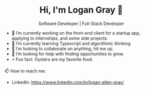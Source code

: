 <h1 align="center">Hi, I'm Logan Gray 👋</h1>
<p align="center">Software Developer | Full-Stack Developer</p>

- 🔭 I’m currently working on the front-end client for a startup app, applying to internships, and some side projects.
- 🌱 I’m currently learning Typescript and algorithmic thinking.
- 👯 I’m looking to collaborate on anything, hit me up.
- 🤔 I’m looking for help with finding opportunities to grow.
- ⚡ Fun fact: Oysters are my favorite food.

📫 How to reach me: 
* LinkedIn: https://www.linkedin.com/in/logan-allen-gray/
